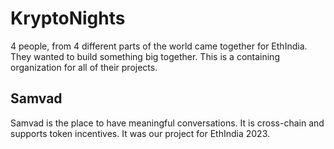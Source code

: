 # KryptoNights

4 people, from 4 different parts of the world came together for EthIndia. They wanted to build something big together. This is a containing organization for all of their projects.

## Samvad

Samvad is the place to have meaningful conversations. It is cross-chain and supports token incentives. It was our project for EthIndia 2023.
